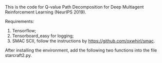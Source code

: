 This is the code for Q-value Path Decomposition for Deep Multiagent Reinforcement Learning (NeurIPS 2019).

Requirements:
1. Tensorflow;
2. Tensorboard_easy for logging;
3. SMAC SCII, follow the instructions by https://github.com/oxwhirl/smac.

After installing the environment, add the following two functions into the file starcraft2.py.

